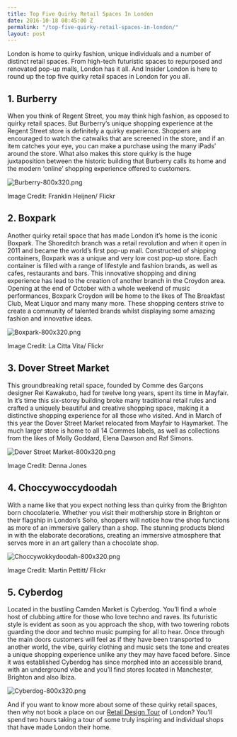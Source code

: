 ```yaml
---
title: Top Five Quirky Retail Spaces In London
date: 2016-10-18 08:45:00 Z
permalink: "/top-five-quirky-retail-spaces-in-london/"
layout: post
---
```


London is home to quirky fashion, unique individuals and a number of distinct retail spaces. From high-tech futuristic spaces to repurposed and renovated pop-up malls, London has it all. And Insider London is here to round up the top five quirky retail spaces in London for you all. 

## 1. Burberry
When you think of Regent Street, you may think high fashion, as opposed to quirky retail spaces. But Burberry’s unique shopping experience at the Regent Street store is definitely a quirky experience. Shoppers are encouraged to watch the catwalks that are screened in the store, and if an item catches your eye, you can make a purchase using the many iPads’ around the store. What also makes this store quirky is the huge juxtaposition between the historic building that Burberry calls its home and the modern ‘online’ shopping experience offered to customers. 

![Burberry-800x320.png](/uploads/Burberry-800x320.png)

Image Credit: Franklin Heijnen/ Flickr

## 2. Boxpark
Another quirky retail space that has made London it’s home is the iconic Boxpark. The Shoreditch branch was a retail revolution and when it open in 2011 and became the world’s first pop-up mall. Constructed of shipping containers, Boxpark was a unique and very low cost pop-up store. Each container is filled with a range of lifestyle and fashion brands, as well as cafes, restaurants and bars. This innovative shopping and dining experience has lead to the creation of another branch in the Croydon area. Opening at the end of October with a whole weekend of music performances, Boxpark Croydon will be home to the likes of The Breakfast Club, Meat Liquor and many many more. These shopping centers strive to create a community of talented brands whilst displaying some amazing fashion and innovative ideas. 

![Boxpark-800x320.png](/uploads/Boxpark-800x320.png)

Image Credit: La Citta Vita/ Flickr

## 3. Dover Street Market
This groundbreaking retail space, founded by Comme des Garçons designer Rei Kawakubo, had for twelve long years, spent its time in Mayfair. In it’s time this six-storey building broke many traditional retail rules and crafted a uniquely beautiful and creative shopping space, making it a distinctive shopping experience for all those who visited. And in March of this year the Dover Street Market relocated from Mayfair to Haymarket. The much larger store is home to all 14 Commes labels, as well as collections from the likes of Molly Goddard, Elena Dawson and Raf Simons. 

![Dover Street Market-800x320.png](/uploads/Dover%20Street%20Market-800x320.png)

Image Credit: Denna Jones

## 4. Choccywoccydoodah
With a name like that you expect nothing less than quirky from the Brighton born chocolaterie. Whether you visit their mothership store in Brighton or their flagship in London’s Soho, shoppers will notice how the shop functions as more of an immersive gallery than a shop. The stunning products blend in with the elaborate decorations, creating an immersive atmosphere that serves more in an art gallery than a chocolate shop. 

![Choccywokkydoodah-800x320.png](/uploads/Choccywokkydoodah-800x320.png)

Image Credit: Martin Pettitt/ Flickr

## 5. Cyberdog
Located in the bustling Camden Market is Cyberdog. You’ll find a whole host of clubbing attire for those who love techno and raves. Its futuristic style is evident as soon as you approach the shop, with two towering robots guarding the door and techno music pumping for all to hear. Once through the main doors customers will feel as if they have been transported to another world, the vibe, quirky clothing and music sets the tone and creates a unique shopping experience unlike any they may have faced before. Since it was established Cyberdog has since morphed into an accessible brand, with an underground vibe and you’ll find stores located in Manchester, Brighton and also Ibiza. 

![Cyberdog-800x320.png](/uploads/Cyberdog-800x320.png)

And if you want to know more about some of these quirky retail spaces, then why not book a place on our [Retail Design Tour](/tours/retail-design/) of London? You’ll spend two hours taking a tour of some truly inspiring and individual shops that have made London their home. 
